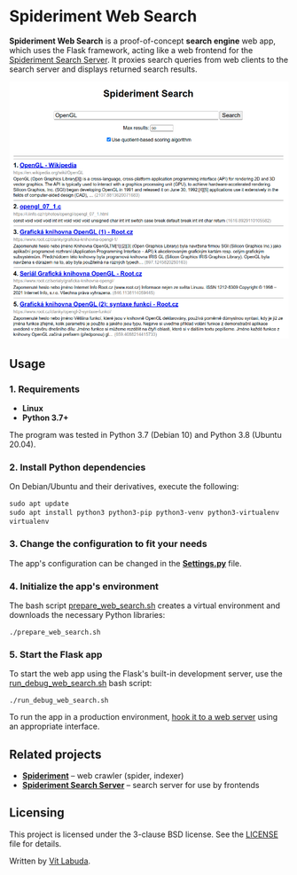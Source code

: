 # Spideriment Web Search
**Spideriment Web Search** is a proof-of-concept **search engine** web app, which uses the Flask framework, acting like a web frontend for the [Spideriment Search Server](https://github.com/vitlabuda/spideriment_search_server). 
It proxies search queries from web clients to the search server and displays returned search results. 

![Spideriment Web Search – Screenshot](screenshot.png)



## Usage

### 1. Requirements
   * **Linux**
   * **Python 3.7+**
   
   The program was tested in Python 3.7 (Debian 10) and Python 3.8 (Ubuntu 20.04).


### 2. Install Python dependencies
   On Debian/Ubuntu and their derivatives, execute the following:
   ```
   sudo apt update 
   sudo apt install python3 python3-pip python3-venv python3-virtualenv virtualenv
   ```


### 3. Change the configuration to fit your needs
   The app's configuration can be changed in the **[Settings.py](src/Settings.py)** file.


### 4. Initialize the app's environment
   The bash script [prepare_web_search.sh](src/prepare_web_search.sh) creates a virtual environment and downloads the necessary Python libraries:
   ```
   ./prepare_web_search.sh
   ```


### 5. Start the Flask app
   To start the web app using the Flask's built-in development server, use the [run_debug_web_search.sh](src/run_debug_web_search.sh) bash script:
   ```
   ./run_debug_web_search.sh
   ```

   To run the app in a production environment, [hook it to a web server](https://flask.palletsprojects.com/en/latest/deploying/) using an appropriate interface.



## Related projects
* **[Spideriment](https://github.com/vitlabuda/spideriment)** – web crawler (spider, indexer)
* **[Spideriment Search Server](https://github.com/vitlabuda/spideriment_search_server)** – search server for use by frontends



## Licensing
This project is licensed under the 3-clause BSD license. See the [LICENSE](LICENSE) file for details.

Written by [Vít Labuda](https://vitlabuda.cz/).
